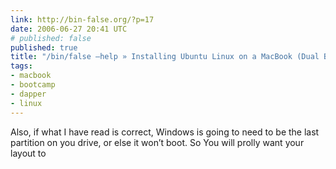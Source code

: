 ```yaml
---
link: http://bin-false.org/?p=17
date: 2006-06-27 20:41 UTC
# published: false
published: true
title: "/bin/false –help » Installing Ubuntu Linux on a MacBook (Dual Boot)"
tags:
- macbook
- bootcamp
- dapper
- linux
---
```


Also, if what I have read is correct, Windows is going to need to be the last partition on you drive, or else it won’t boot. So You will prolly want your layout to
